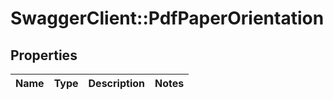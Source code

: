 # SwaggerClient::PdfPaperOrientation

## Properties
Name | Type | Description | Notes
------------ | ------------- | ------------- | -------------

